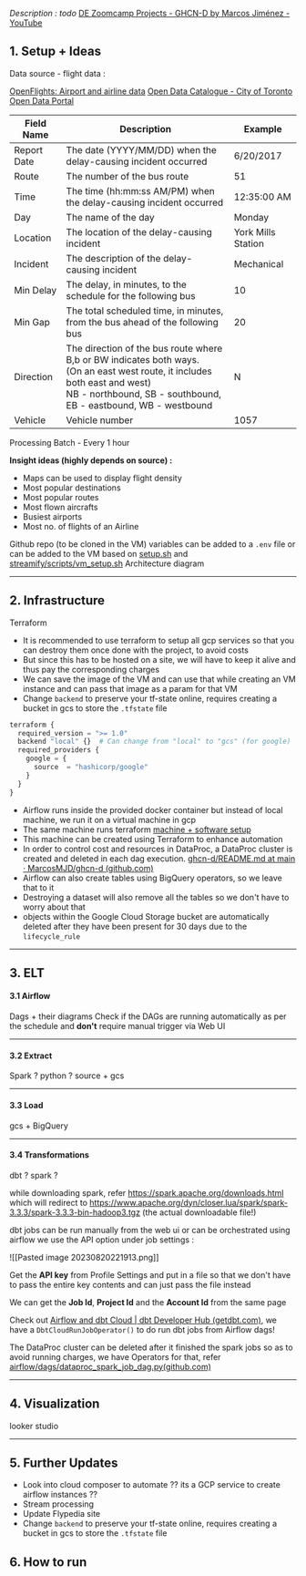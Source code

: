 *Description :* *todo*
[DE Zoomcamp Projects - GHCN-D by Marcos Jiménez - YouTube](https://www.youtube.com/watch?v=D9cQOefe5zA&list=PL3MmuxUbc_hKVX8VnwWCPaWlIHf1qmg8s&index=26&ab_channel=DataTalksClub%E2%AC%9B)
## 1. Setup + Ideas

Data source - flight data :

[OpenFlights: Airport and airline data](https://openflights.org/data.html)
[Open Data Catalogue - City of Toronto Open Data Portal](https://open.toronto.ca/catalogue/?search=ttc%20delay%20data&sort=score%20desc)

|Field Name|Description|Example|
|---|---|---|
|Report Date|The date (YYYY/MM/DD) when the delay-causing incident occurred|6/20/2017|
|Route|The number of the bus route|51|
|Time|The time (hh:mm:ss AM/PM) when the delay-causing incident occurred|12:35:00 AM|
|Day|The name of the day|Monday|
|Location|The location of the delay-causing incident|York Mills Station|
|Incident|The description of the delay-causing incident|Mechanical|
|Min Delay|The delay, in minutes, to the schedule for the following bus|10|
|Min Gap|The total scheduled time, in minutes, from the bus ahead of the following bus|20|
|Direction|The direction of the bus route where B,b or BW indicates both ways. <br>(On an east west route, it includes both east and west)<br>NB - northbound, SB - southbound, EB - eastbound, WB - westbound|N||
|Vehicle|Vehicle number|1057|

Processing Batch - Every 1 hour

**Insight ideas (highly depends on source) :**

- Maps can be used to display flight density
- Most popular destinations
- Most popular routes
- Most flown aircrafts
- Busiest airports
- Most no. of flights of an Airline

Github repo (to be cloned in the VM)
variables can be added to a `.env` file or can be added to the VM based on [setup.sh](https://github.com/MarcosMJD/ghcn-d/blob/main/setup.sh) and [streamify/scripts/vm_setup.sh](https://github.com/ankurchavda/streamify/blob/main/scripts/vm_setup.sh)
Architecture diagram 

---
## 2. Infrastructure

Terraform
- It is recommended to use terraform to setup all gcp services so that you can destroy them once done with the project, to avoid costs
- But since this has to be hosted on a site, we will have to keep it alive and thus pay the corresponding charges
- We can save the image of the VM and can use that while creating an VM instance and can pass that image as a param for that VM
- Change `backend` to preserve your tf-state online, requires creating a bucket in gcs to store the `.tfstate` file
```python
terraform {
  required_version = ">= 1.0"
  backend "local" {}  # Can change from "local" to "gcs" (for google)
  required_providers {
    google = {
      source  = "hashicorp/google"
    }
  }
}
```

- Airflow runs inside the provided docker container but instead of local machine, we run it on a virtual machine in gcp
- The same machine runs terraform [machine + software setup](https://www.youtube.com/redirect?event=video_description&redir_token=QUFFLUhqbG4wSlpZY0pGR1VLSVN5Ny1ydktMd050cXNiUXxBQ3Jtc0tsM201ZE5xRXd4bTVWT2VNTDllYlpWeXBtaDhHZlVleXMyZ0ZWa1NmelVQNnpCMWtBSW1jbGE3WTFWQ3UxUHJURWF3U0F3LUVJb1B2b005YVV3MER0eHNwVGJxWmNWQkxkMmEzNUdlbWRoeGlRSk52QQ&q=https%3A%2F%2Fgithub.com%2FMarcosMJD%2Fghcn-d%2Fblob%2Fmain%2Fsetup_vm.md&v=D9cQOefe5zA)
- This machine can be created using Terraform to enhance automation
- In order to control cost and resources in DataProc, a DataProc cluster is created and deleted in each dag execution. [ghcn-d/README.md at main · MarcosMJD/ghcn-d (github.com)](https://github.com/MarcosMJD/ghcn-d/blob/main/README.md)
- Airflow can also create tables using BigQuery operators, so we leave that to it
- Destroying a dataset will also remove all the tables so we don't have to worry about that
- objects within the Google Cloud Storage bucket are automatically deleted after they have been present for 30 days due to the `lifecycle_rule`

---
## 3. ELT

#### 3.1 Airflow

Dags + their diagrams
Check if the DAGs are running automatically as per the schedule and **don't** require manual trigger via Web UI

---
#### 3.2 Extract 

Spark ? python ? source + gcs

---
#### 3.3 Load

gcs + BigQuery

---
#### 3.4 Transformations

dbt ? spark ?

while downloading spark, refer https://spark.apache.org/downloads.html which will redirect to https://www.apache.org/dyn/closer.lua/spark/spark-3.3.3/spark-3.3.3-bin-hadoop3.tgz (the actual downloadable file!)

dbt jobs can be run manually from the web ui or can be orchestrated using airflow
we use the API option under job settings :

![[Pasted image 20230820221913.png]]

Get the **API key** from Profile Settings and put in a file so that we don't have to pass the entire key contents and can just pass the file instead

We can get the **Job Id**, **Project Id** and the **Account Id** from the same page

Check out [Airflow and dbt Cloud | dbt Developer Hub (getdbt.com)](https://docs.getdbt.com/guides/orchestration/airflow-and-dbt-cloud/1-airflow-and-dbt-cloud), we have a `DbtCloudRunJobOperator()` to do run dbt jobs from Airflow dags!

The DataProc cluster can be deleted after it finished the spark jobs so as to avoid running charges, we have Operators for that, 
refer [airflow/dags/dataproc_spark_job_dag.py(github.com)](https://github.com/MarcosMJD/ghcn-d/blob/main/airflow/dags/dataproc_spark_job_dag.py)

---
## 4. Visualization

looker studio

---
## 5. Further Updates

- Look into cloud composer to automate ?? its a GCP service to create airflow instances ??
- Stream processing
- Update Flypedia site 
- Change `backend` to preserve your tf-state online, requires creating a bucket in gcs to store the `.tfstate` file

## 6. How to run